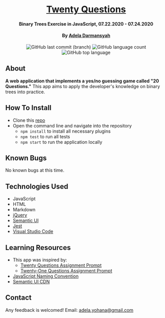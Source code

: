 <div align=center>

# [Twenty Questions](https://github.com/ayohana/twenty-questions.git)

#### Binary Trees Exercise in JavaScript, 07.22.2020 - 07.24.2020

#### By [**Adela Darmansyah**](https://github.com/ayohana/)

![GitHub last commit (branch)](https://img.shields.io/github/last-commit/ayohana/twenty-questions/master?color=%23DE98B2&style=for-the-badge) ![GitHub language count](https://img.shields.io/github/languages/count/ayohana/twenty-questions?color=%23DE98B2&style=for-the-badge) ![GitHub top language](https://img.shields.io/github/languages/top/ayohana/twenty-questions?color=%23DE98B2&style=for-the-badge)

</div>

## About

**A web application that implements a yes/no guessing game called "20 Questions."**  This app aims to apply the developer's knowledge on binary trees into practice.

## How To Install

* Clone this [repo](https://github.com/ayohana/twenty-questions.git)
* Open the command line and navigate into the repository
    * `npm install` to install all necessary plugins
    * `npm test` to run all tests
    * `npm start` to run the application locally

## Known Bugs

No known bugs at this time.

## Technologies Used

* JavaScript
* HTML
* Markdown
* [jQuery](https://jquery.com/)
* [Semantic UI](https://semantic-ui.com/)
* [Jest](https://jestjs.io/docs/en/api)
* [Visual Studio Code](https://code.visualstudio.com/)

## Learning Resources

* This app was inspired by:
    * [Twenty Questions Assignment Prompt](https://web.stanford.edu/class/archive/cs/cs106x/cs106x.1174/assn/twentyQuestions.html)
    * [Twenty-One Questions Assignment Prompt](https://web.stanford.edu/class/archive/cs/cs106x/cs106x.1174/assn/twentyOneQuestions.html)
* [JavaScript Naming Convention](https://www.robinwieruch.de/javascript-naming-conventions)
* [Semantic UI CDN](https://stackoverflow.com/questions/30281258/how-to-use-semantic-ui-cdn)

## Contact

Any feedback is welcomed! Email: [adela.yohana@gmail.com](mailto:adela.yohana@gmail.com)